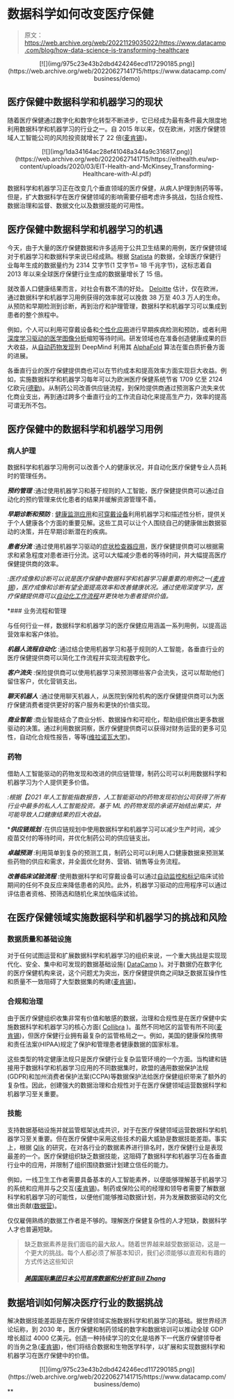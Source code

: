 # 数据科学如何改变医疗保健

> 原文：<https://web.archive.org/web/20221129035022/https://www.datacamp.com/blog/how-data-science-is-transforming-healthcare>

<center>[![](img/975c23e43b2dbd424246ecd117290185.png)](https://web.archive.org/web/20220627141715/https://www.datacamp.com/business/demo)</center>

## 医疗保健中数据科学和机器学习的现状

随着医疗保健通过数字化和数字化转型不断进步，它已经成为最有条件最大限度地利用数据科学和机器学习的行业之一。自 2015 年以来，仅在欧洲，对医疗保健领域人工智能公司的风险投资就增长了 22 倍([麦肯锡](https://web.archive.org/web/20220627141715/https://eithealth.eu/wp-content/uploads/2020/03/EIT-Health-and-McKinsey_Transforming-Healthcare-with-AI.pdf))。

<center>[![](img/1da34164ac28ef41048a344a9c316817.png)](https://web.archive.org/web/20220627141715/https://eithealth.eu/wp-content/uploads/2020/03/EIT-Health-and-McKinsey_Transforming-Healthcare-with-AI.pdf)</center>

数据科学和机器学习正在改变几个垂直领域的医疗保健，从病人护理到制药等等。但是，扩大数据科学在医疗保健领域的影响需要仔细考虑许多挑战，包括合规性、数据治理和监督、数据文化以及数据技能的可用性。

## 医疗保健中数据科学和机器学习的机遇

今天，由于大量的医疗保健数据和许多适用于公共卫生结果的用例，医疗保健领域对于机器学习和数据科学来说已经成熟。根据 [Statista](https://web.archive.org/web/20220627141715/https://www.statista.com/statistics/1037970/global-healthcare-data-volume/) 的数据，全球医疗保健行业每年生成的数据量约为 2314 艾字节(1 艾字节= 1B 千兆字节)，这标志着自 2013 年以来全球医疗保健行业生成的数据量增长了 15 倍。

就改善人口健康结果而言，对社会有数不清的好处。 [Deloitte](https://web.archive.org/web/20220627141715/https://www.medtecheurope.org/wp-content/uploads/2020/10/mte-ai_impact-in-healthcare_oct2020_report.pdf) 估计，仅在欧洲，通过数据科学和机器学习用例获得的效率就可以挽救 38 万至 40.3 万人的生命。从预防和早期检测到诊断，再到治疗和护理管理，数据科学和机器学习可以集成到患者的整个旅程中。

例如，个人可以利用可穿戴设备和[个性化应用](https://web.archive.org/web/20220627141715/https://www.babylonhealth.com/product/monitor)进行早期疾病检测和预防，或者利用[深度学习驱动的医学图像分析](https://web.archive.org/web/20220627141715/https://alixir.ai/)缩短等待时间。研发领域也在准备创造健康成果的巨大收益，从[自动药物发现](https://web.archive.org/web/20220627141715/https://postera.ai/about/)到 DeepMind 利用其 [AlphaFold](https://web.archive.org/web/20220627141715/https://deepmind.com/blog/article/AlphaFold-Using-AI-for-scientific-discovery) 算法在蛋白质折叠方面的进展。

各垂直行业的医疗保健提供商也可以在节约成本和提高效率方面实现巨大收益。例如，实施数据科学和机器学习每年可以为欧洲医疗保健系统节省 1709 亿至 2124 亿欧元([德勤](https://web.archive.org/web/20220627141715/https://www.medtecheurope.org/wp-content/uploads/2020/10/mte-ai_impact-in-healthcare_oct2020_report.pdf))。从制药公司改善供应链流程，到保险提供商通过预测客户流失来优化商业支出，再到通过跨多个垂直行业的工作流自动化来提高生产力，效率的提高可谓无所不包。

## 医疗保健中的数据科学和机器学习用例

### 病人护理

数据科学和机器学习用例可以改善个人的健康状况，并自动化医疗保健专业人员耗时的管理任务。

***预约管理*** :通过使用机器学习和基于规则的人工智能，医疗保健提供商可以通过自动化的预约管理来优化患者的结果并缓解资源管理不善。

***早期诊断和预防*** : [健康监测应用](https://web.archive.org/web/20220627141715/https://www.babylonhealth.com/product/monitor)和[可穿戴设备](https://web.archive.org/web/20220627141715/https://store.alivecor.com/products/kardiamobile)利用机器学习和描述性分析，提供关于个人健康各个方面的重要见解。这些工具可以让个人围绕自己的健康做出数据驱动的决策，并在早期诊断潜在的疾病。

***患者分流*** :通过使用机器学习驱动的[症状检查器应用](https://web.archive.org/web/20220627141715/https://www.mediktor.com/en)，医疗保健提供商可以根据需求和紧急程度对患者进行分流。这可以大幅减少患者的等待时间，并大幅提高医疗保健提供商的效率。

*:医疗成像和诊断可以说是医疗保健中数据科学和机器学习最重要的用例之一([麦肯锡](https://web.archive.org/web/20220627141715/https://eithealth.eu/wp-content/uploads/2020/03/EIT-Health-and-McKinsey_Transforming-Healthcare-with-AI.pdf))，医疗成像和诊断有望全面提高效率和改善健康状况。通过使用深度学习，医疗保健提供商可以[自动化工作流程](https://web.archive.org/web/20220627141715/https://arterys.com/)并更快地为患者提供价值。*

 *### 业务流程和管理

与任何行业一样，数据科学和机器学习的医疗保健应用涵盖一系列用例，以提高运营效率和客户体验。

***机器人流程自动化*** :通过结合使用机器学习和基于规则的人工智能，各垂直行业的医疗保健提供商可以简化工作流程并实现流程数字化。

***客户流失*** :保险提供商可以使用机器学习来预测哪些客户会流失，这可以帮助他们留住客户，优化营销支出。

***聊天机器人*** :通过使用聊天机器人，从医院到保险机构的医疗保健提供商可以为医疗保健消费者提供更好的客户服务和更快的价值实现。

***商业智能*** :商业智能结合了商业分析、数据操作和可视化，帮助组织做出更多数据驱动的决策。通过利用数据洞察，医疗保健提供商可以获得对财务运营的更多可见性，自动化合规性报告，等等([维拉诺瓦大学](https://web.archive.org/web/20220627141715/https://www.villanovau.com/resources/bi/business-intelligence-in-healthcare/#:~:text=By%20providing%20a%20foundation%20for,monitor%20and%20forecast%20patient%20diagnoses.&text=With%20business%20intelligence%2C%20providers%20can,costs%20and%20improve%20operational%20efficiency.))。

### 药物

借助人工智能驱动的药物发现和改进的供应链管理，制药公司可以利用数据科学和机器学习为个人提供更多价值。

*:根据【2021 年人工智能指数报告，人工智能驱动的药物发现初创公司获得了所有行业中最多的私人人工智能投资。基于 ML 的药物发现的承诺开始结出果实，并可能导致人口健康结果的巨大收益。*

 ****供应链规划*** :在供应链规划中使用数据科学和机器学习可以减少生产时间，减少疫苗交付的等待时间，并优化制药公司的供应链支出。

***卓越预测*** :利用简单到复杂的预测工具，制药公司可以利用人口健康数据来预测某些药物的供应和需求，并全面优化财务、营销、销售等业务流程。

***改善临床试验流程*** :使用数据科学和可穿戴设备可以通过[自动监控和标记](https://web.archive.org/web/20220627141715/https://www.berghealth.com/)临床试验期间的任何不良反应来降低患者的风险。此外，机器学习驱动的应用程序可以通过评估患者资格、预筛选和随机化来加快临床试验。

## 在医疗保健领域实施数据科学和机器学习的挑战和风险

### 数据质量和基础设施

对于任何试图运营和扩展数据科学和机器学习的组织来说，一个重大挑战是实现现代化、安全、集中和可发现的数据基础设施( [DataCamp](https://web.archive.org/web/20220627141715/https://www.datacamp.com/resources/webinars/webinar-scaling-data-science-at-your-organization-pt-2) )。对于数据仍在数字化的医疗保健机构来说，这个问题尤为突出，医疗保健提供商之间缺乏数据互操作性和质量不一致阻碍了大型数据集的构建([麦肯锡](https://web.archive.org/web/20220627141715/https://eithealth.eu/wp-content/uploads/2020/03/EIT-Health-and-McKinsey_Transforming-Healthcare-with-AI.pdf))。

### 合规和治理

由于医疗保健组织收集非常有价值和敏感的数据，治理和合规性是在医疗保健中实施数据科学和机器学习的核心方面( [Collibra](https://web.archive.org/web/20220627141715/https://www.collibra.com/blog/what-is-data-governance-in-healthcare) )。虽然不同地区的监管有所不同([麦肯锡](https://web.archive.org/web/20220627141715/https://eithealth.eu/wp-content/uploads/2020/03/EIT-Health-and-McKinsey_Transforming-Healthcare-with-AI.pdf))，但医疗保健行业拥有最复杂的监管格局之一。例如，美国的健康保险携带和责任法案(HIPAA)规定了保护和管理患者健康数据的国家标准。

这些类型的特定健康法规只是医疗保健行业复杂监管环境的一个方面。当构建和链接用于数据科学和机器学习应用的不同数据集时，欧盟的通用数据保护法规(GDPR)和加州消费者保护法案(CCPA)等数据保护法给医疗保健组织带来了额外的复杂性。因此，创建强大的数据治理和合规性对于在医疗保健领域运营数据科学和机器学习至关重要。

### 技能

支持数据基础设施并就监管框架达成共识，对于在医疗保健领域运营数据科学和机器学习至关重要。但在医疗保健中采用这些技术的最大威胁是数据技能差距。事实上，根据 [Qlik](https://web.archive.org/web/20220627141715/https://thedataliteracyproject.org/files/documents/Qlik%20-%20The_Data_Literacy_Index_October_2018.pdf) 的研究，在对各行业的数据素养进行排名时，医疗保健行业是表现最差的一个。医疗保健组织缺乏数据技能，这阻碍了数据科学和机器学习在各垂直行业中的应用，并限制了组织围绕数据计划建立信任的能力。

例如，一线卫生工作者需要具备基本的人工智能素养，以便能够理解基于机器学习的系统和应用并与之交互([麦肯锡](https://web.archive.org/web/20220627141715/https://eithealth.eu/wp-content/uploads/2020/03/EIT-Health-and-McKinsey_Transforming-Healthcare-with-AI.pdf))。制药或保险公司的经理和领导者需要了解数据科学和机器学习的可能性，以便他们能够推动数据计划，并为发展数据驱动的文化做出贡献([数据营](https://web.archive.org/web/20220627141715/https://www.datacamp.com/resources/webinars/path-to-data-fluency))。

仅仅雇佣熟练的数据工作者是不够的。理解医疗保健复杂性的人才短缺，数据科学人才也普遍短缺。

> 缺乏数据素养是我们面临的最大敌人。随着世界越来越受数据驱动，这是一个更大的挑战。每个人都必须了解基本知识，我们必须能够以直观和有趣的方式传达这些知识
> 
> ##### [美国国际集团日本公司首席数据和分析官 Bill Zhang](https://web.archive.org/web/20220627141715/https://go.thoughtspot.com/white-paper-hbr-new-decision-makers-thank-you.html)

## 数据培训如何解决医疗行业的数据挑战

解决数据技能差距是在医疗保健领域实施数据科学和机器学习的基础。据世界经济论坛称，到 2030 年，医疗保健和制药领域的数字和数据培训可以推动全球 GDP 增长超过 4000 亿美元。创造一种持续学习的文化是培养下一代医疗保健领导者的当务之急([麦肯锡](https://web.archive.org/web/20220627141715/https://eithealth.eu/wp-content/uploads/2020/03/EIT-Health-and-McKinsey_Transforming-Healthcare-with-AI.pdf))，他们将结合数据和生物医学科学，以扩展和实现数据科学和机器学习在医疗保健中的价值。

<center>[![](img/975c23e43b2dbd424246ecd117290185.png)](https://web.archive.org/web/20220627141715/https://www.datacamp.com/business/demo)</center>**